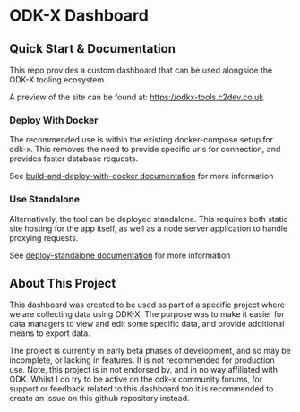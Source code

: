 # ODK-X Dashboard

## Quick Start & Documentation

This repo provides a custom dashboard that can be used alongside the ODK-X tooling ecosystem.

A preview of the site can be found at:
https://odkx-tools.c2dev.co.uk

### Deploy With Docker
The recommended use is within the existing docker-compose setup for odk-x. This removes the need to provide specific urls for connection, and provides faster database requests.

See [build-and-deploy-with-docker documentation](./documentation/build-and-deploy-with-docker.md) for more information

### Use Standalone
Alternatively, the tool can be deployed standalone. This requires both static site hosting for the app itself, as well as a node server application to handle proxying requests.

See [deploy-standalone documentation](./documentation/deploy-standalone.md) for more information

## About This Project

This dashboard was created to be used as part of a specific project where we are collecting data using ODK-X. The purpose was to make it easier for data managers to view and edit some specific data, and provide additional means to export data.

The project is currently in early beta phases of development, and so may be incomplete, or lacking in features. It is not recommended for production use.
Note, this project is in not endorsed by, and in no way affiliated with ODK. Whilst I do try to be active on the odk-x community forums, for support or feedback related to this dashboard too it is recommended to create an issue on this github repository instead.
